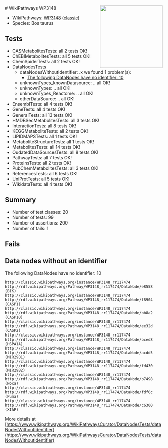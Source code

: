 <img style="float: right; width: 200px" src="https://upload.wikimedia.org/wikipedia/commons/thumb/8/83/Wplogo_with_text_500.png/640px-Wplogo_with_text_500.png" />
# WikiPathways WP3148

* WikiPathways: [WP3148](https://wikipathways.org/pathways/WP3148) ([classic](https://classic.wikipathways.org/instance/WP3148))
* Species: Bos taurus
## Tests
* CASMetabolitesTests: all 2 tests OK!
* ChEBIMetabolitesTests: all 5 tests OK!
* ChemSpiderTests: all 2 tests OK!
* DataNodesTests
    * dataNodesWithoutIdentifier: .x we found 1 problem(s):
        * [The following DataNodes have no identifier: 10](#8792c490)
    * unknownTypes_knownDatasource: .. all OK!
    * unknownTypes: .. all OK!
    * unknownTypes_Reactome: .. all OK!
    * otherDataSource: .. all OK!
* EnsemblTests: all 4 tests OK!
* GeneTests: all 4 tests OK!
* GeneralTests: all 13 tests OK!
* HMDBSecMetabolitesTests: all 3 tests OK!
* InteractionTests: all 8 tests OK!
* KEGGMetaboliteTests: all 2 tests OK!
* LIPIDMAPSTests: all 1 tests OK!
* MetaboliteStructureTests: all 1 tests OK!
* MetabolitesTests: all 14 tests OK!
* OudatedDataSourcesTests: all 8 tests OK!
* PathwayTests: all 7 tests OK!
* ProteinsTests: all 2 tests OK!
* PubChemMetabolitesTests: all 3 tests OK!
* ReferencesTests: all 6 tests OK!
* UniProtTests: all 5 tests OK!
* WikidataTests: all 4 tests OK!


## Summary

* Number of test classes: 20
* Number of tests: 99
* Number of assertions: 200
* Number of fails: 1

## Fails

<a name="8792c490" />

## Data nodes without an identifier

The following DataNodes have no identifier: 10
```
http://classic.wikipathways.org/instance/WP3148_rr117474 http://rdf.wikipathways.org/Pathway/WP3148_rr117474/DataNode/e8558 (BIK)
http://classic.wikipathways.org/instance/WP3148_rr117474 http://rdf.wikipathways.org/Pathway/WP3148_rr117474/DataNode/f8904 (CASP1)
http://classic.wikipathways.org/instance/WP3148_rr117474 http://rdf.wikipathways.org/Pathway/WP3148_rr117474/DataNode/bb8a2 (CASP10)
http://classic.wikipathways.org/instance/WP3148_rr117474 http://rdf.wikipathways.org/Pathway/WP3148_rr117474/DataNode/ee32d (CASP2)
http://classic.wikipathways.org/instance/WP3148_rr117474 http://rdf.wikipathways.org/Pathway/WP3148_rr117474/DataNode/bced8 (HSPA1A)
http://classic.wikipathways.org/instance/WP3148_rr117474 http://rdf.wikipathways.org/Pathway/WP3148_rr117474/DataNode/acdd5 (MIR29B1)
http://classic.wikipathways.org/instance/WP3148_rr117474 http://rdf.wikipathways.org/Pathway/WP3148_rr117474/DataNode/fd430 (MIR29B2)
http://classic.wikipathways.org/instance/WP3148_rr117474 http://rdf.wikipathways.org/Pathway/WP3148_rr117474/DataNode/b7498 (Noxa)
http://classic.wikipathways.org/instance/WP3148_rr117474 http://rdf.wikipathways.org/Pathway/WP3148_rr117474/DataNode/fdf0c (Puma)
http://classic.wikipathways.org/instance/WP3148_rr117474 http://rdf.wikipathways.org/Pathway/WP3148_rr117474/DataNode/c6300 (XIAP)
```

More details at [https://www.wikipathways.org/WikiPathwaysCurator/DataNodesTests/dataNodesWithoutIdentifier](https://www.wikipathways.org/WikiPathwaysCurator/DataNodesTests/dataNodesWithoutIdentifier)

